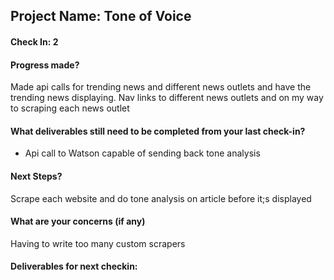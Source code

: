 ## Project Name: Tone of Voice

#### Check In: 2

#### Progress made?
  Made api calls for trending news and different news outlets and have the trending news displaying. Nav links to different news outlets and on my way to scraping each news outlet

#### What deliverables still need to be completed from your last check-in?
- Api call to Watson capable of sending back tone analysis

#### Next Steps?
Scrape each website and do tone analysis on article before it;s displayed

#### What are your concerns (if any)
Having to write too many custom scrapers

#### Deliverables for next checkin:
